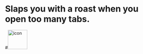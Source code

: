 # Slaps you with a roast when you open too many tabs.

#<img width="64" height="64" alt="icon" src="https://github.com/user-attachments/assets/d6ee7bb9-af98-4c0c-81b9-c1feaa9d6dd6" />
